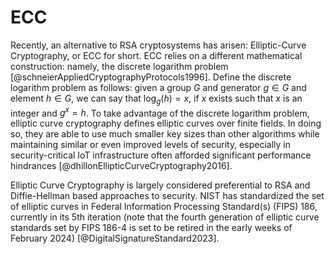 # ECC
Recently, an alternative to RSA cryptosystems has arisen: Elliptic-Curve Cryptography, or ECC for short. ECC relies on a different mathematical construction: namely, the discrete logarithm problem [@schneierAppliedCryptographyProtocols1996]. Define the discrete logarithm problem as follows: given a group $G$ and generator $g \in G$ and element $h \in G$, we can say that $\log_g(h) = x$, if $x$ exists such that $x$ is an integer and $g^x = h$. To take advantage of the discrete logarithm problem, elliptic curve cryptography defines elliptic curves over finite fields. In doing so, they are able to use much smaller key sizes than other algorithms while maintaining similar or even improved levels of security, especially in security-critical IoT infrastructure often afforded significant performance hindrances [@dhillonEllipticCurveCryptography2016]. 

Elliptic Curve Cryptography is largely considered preferential to RSA and Diffie-Hellman based approaches to security. NIST has standardized the set of elliptic curves in Federal Information Processing Standard(s) (FIPS) 186, currently in its 5th iteration (note that the fourth generation of elliptic curve standards set by FIPS 186-4 is set to be retired in the early weeks of February 2024) [@DigitalSignatureStandard2023].  